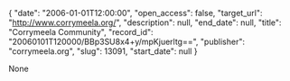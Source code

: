 {
  "date": "2006-01-01T12:00:00", 
  "open_access": false, 
  "target_url": "http://www.corrymeela.org/", 
  "description": null, 
  "end_date": null, 
  "title": "Corrymeela Community", 
  "record_id": "20060101T120000/BBp3SU8x4+y/mpKjuerltg==", 
  "publisher": "corrymeela.org", 
  "slug": 13091, 
  "start_date": null
}

None